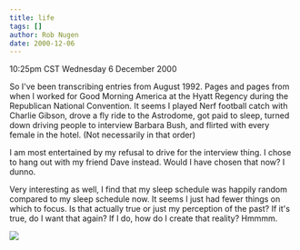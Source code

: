 ```yaml
---
title: life
tags: []
author: Rob Nugen
date: 2000-12-06
---
```


<title>Life</title>
<p class=date>10:25pm CST Wednesday 6 December 2000

<p>So I've been transcribing entries from August 1992.  Pages and
pages from when I worked for Good Morning America at the Hyatt Regency
during the Republican National Convention.  It seems I played Nerf
football catch with Charlie Gibson, drove a fly ride to the Astrodome,
got paid to sleep, turned down driving people to interview Barbara
Bush, and flirted with every female in the hotel.  (Not necessarily in
that order)

<p>I am most entertained by my refusal to drive for the interview
thing.  I chose to hang out with my friend Dave instead.  Would I have
chosen that now?  I dunno.

<p>Very interesting as well, I find that my sleep schedule was happily
random compared to my sleep schedule now.  It seems I just had fewer
things on which to focus.  Is that actually true or just my perception
of the past?  If it's true, do I want that again?  If I do, how do I
create that reality?  Hmmmm.

<p><img src='/images/rob/wL-ROB.gif'>

